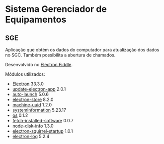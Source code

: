 # Sistema Gerenciador de Equipamentos
## SGE

Aplicação que obtém os dados do computador para atualização dos dados no SGC. Também possibilita a abertura de chamados.

Desenvolvido no [Electron Fiddle](https://www.electronjs.org/pt/fiddle).

Módulos utilizados:

- [Electron](https://releases.electronjs.org/) 33.3.0
- [update-electron-app](https://www.npmjs.com/package/update-electron-app) 2.0.1
- [auto-launch](https://www.npmjs.com/package/auto-launch) 5.0.6
- [electron-store](https://www.npmjs.com/package/electron-store) 8.2.0
- [machine-uuid](https://www.npmjs.com/package/machine-uuid) 1.2.0
- [systeminformation](https://systeminformation.io/) 5.23.17
- [os](https://www.npmjs.com/package/os) 0.1.2
- [fetch-installed-software](https://www.npmjs.com/package/fetch-installed-software) 0.0.7
- [node-disk-info](https://www.npmjs.com/package/node-disk-info) 1.3.0
- [electron-squirrel-startup](https://www.npmjs.com/package/electron-squirrel-startup) 1.0.1
- [electron-log](https://www.npmjs.com/package/electron-log) 5.2.4
